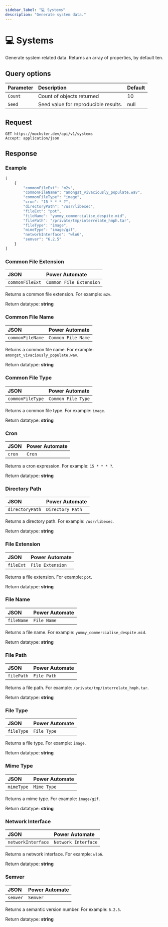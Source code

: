 ```yaml
---
sidebar_label: "💻 Systems"
description: "Generate system data."
---
```


# 💻 Systems

Generate system related data. Returns an array of properties, by default ten.

## Query options

|Parameter|Description|Default|
|---------|:---------|---------|
|`Count`| Count of objects returned | 10 |
|`Seed` | Seed value for reproducible results. | null |

## Request

```http title="HTTP"
GET https://mockster.dev/api/v1/systems
Accept: application/json  
```

## Response 

### Example 

```jsx title="JSON"
[
    {
        "commonFileExt": "m2v",
        "commonFileName": "amongst_vivaciously_populate.wav",
        "commonFileType": "image",
        "cron": "15 * * * ?",
        "directoryPath": "/usr/libexec",
        "fileExt": "pot",
        "fileName": "yummy_commercialise_despite.mid",
        "filePath": "/private/tmp/interrelate_hmph.tar",
        "fileType": "image",
        "mimeType": "image/gif",
        "networkInterface": "wlo6",
        "semver": "6.2.5"
    }
]
```

### Common File Extension

|JSON|Power Automate|
|:---------|:---------|
`commonFileExt`|`Common File Extension`

Returns a common file extension. For example: `m2v`.

Return datatype: **string**

### Common File Name

|JSON|Power Automate|
|:---------|:---------|
`commonFileName`|`Common File Name`

Returns a common file name. For example: `amongst_vivaciously_populate.wav`.

Return datatype: **string**

### Common File Type

|JSON|Power Automate|
|:---------|:---------|
`commonFileType`|`Common File Type`

Returns a common file type. For example: `image`.

Return datatype: **string**

### Cron

|JSON|Power Automate|
|:---------|:---------|
`cron`|`Cron`

Returns a cron expression. For example: `15 * * * ?`.

Return datatype: **string**

### Directory Path

|JSON|Power Automate|
|:---------|:---------|
`directoryPath`|`Directory Path`

Returns a directory path. For example: `/usr/libexec`.

Return datatype: **string**

### File Extension

|JSON|Power Automate|
|:---------|:---------|
`fileExt`|`File Extension`

Returns a file extension. For example: `pot`.

Return datatype: **string**

### File Name

|JSON|Power Automate|
|:---------|:---------|
`fileName`|`File Name`

Returns a file name. For example: `yummy_commercialise_despite.mid`.

Return datatype: **string**

### File Path

|JSON|Power Automate|
|:---------|:---------|
`filePath`|`File Path`

Returns a file path. For example: `/private/tmp/interrelate_hmph.tar`.

Return datatype: **string**

### File Type

|JSON|Power Automate|
|:---------|:---------|
`fileType`|`File Type`

Returns a file type. For example: `image`.

Return datatype: **string**

### Mime Type

|JSON|Power Automate|
|:---------|:---------|
`mimeType`|`Mime Type`

Returns a mime type. For example: `image/gif`.

Return datatype: **string**

### Network Interface

|JSON|Power Automate|
|:---------|:---------|
`networkInterface`|`Network Interface`

Returns a network interface. For example: `wlo6`.

Return datatype: **string**

### Semver

|JSON|Power Automate|
|:---------|:---------|
`semver`|`Semver`

Returns a semantic version number. For example: `6.2.5`.

Return datatype: **string**